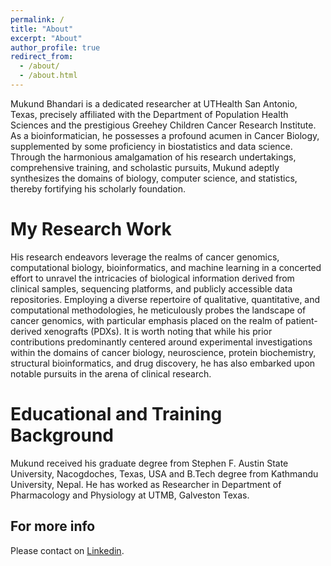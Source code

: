 ```yaml
---
permalink: /
title: "About"
excerpt: "About"
author_profile: true
redirect_from:
  - /about/
  - /about.html
---
```


Mukund Bhandari is a dedicated researcher at UTHealth San Antonio, Texas, precisely affiliated with the Department of Population Health Sciences and the prestigious Greehey Children Cancer Research Institute. As a bioinformatician, he possesses a profound acumen in Cancer Biology, supplemented by some proficiency in biostatistics and data science. Through the harmonious amalgamation of his research undertakings, comprehensive training, and scholastic pursuits, Mukund adeptly synthesizes the domains of biology, computer science, and statistics, thereby fortifying his scholarly foundation.

My Research Work
======
His research endeavors leverage the realms of cancer genomics, computational biology, bioinformatics, and machine learning in a concerted effort to unravel the intricacies of biological information derived from clinical samples, sequencing platforms, and publicly accessible data repositories. Employing a diverse repertoire of qualitative, quantitative, and computational methodologies, he meticulously probes the landscape of cancer genomics, with particular emphasis placed on the realm of patient-derived xenografts (PDXs). It is worth noting that while his prior contributions predominantly centered around experimental investigations within the domains of cancer biology, neuroscience, protein biochemistry, structural bioinformatics, and drug discovery, he has also embarked upon notable pursuits in the arena of clinical research.

Educational and Training Background
======

Mukund received his graduate degree from Stephen F. Austin State University, Nacogdoches, Texas, USA and B.Tech degree from Kathmandu University, Nepal. He has worked as Researcher in Department of Pharmacology and Physiology at UTMB, Galveston Texas.

For more info
------
Please contact on [Linkedin](https://www.linkedin.com/in/mukundbhandari/).

